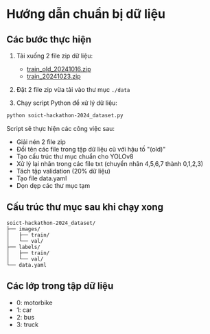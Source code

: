 # Hướng dẫn chuẩn bị dữ liệu

## Các bước thực hiện

1. Tải xuống 2 file zip dữ liệu:
   - [train_old_20241016.zip](https://drive.google.com/file/d/1yMfAmhUdHHyvhtc4T_H-3NlHkzdouHZq/view?usp=sharing)
   - [train_20241023.zip](https://drive.google.com/file/d/1Z7Gb_Jv51yDHiN-jHHSsND3TnAIbdqpT/view?usp=sharing)

2. Đặt 2 file zip vừa tải vào thư mục `./data`

3. Chạy script Python để xử lý dữ liệu:

```bash
python soict-hackathon-2024_dataset.py
```

Script sẽ thực hiện các công việc sau:

- Giải nén 2 file zip
- Đổi tên các file trong tập dữ liệu cũ với hậu tố "(old)"
- Tạo cấu trúc thư mục chuẩn cho YOLOv8
- Xử lý lại nhãn trong các file txt (chuyển nhãn 4,5,6,7 thành 0,1,2,3)
- Tách tập validation (20% dữ liệu)
- Tạo file data.yaml
- Dọn dẹp các thư mục tạm

## Cấu trúc thư mục sau khi chạy xong

```text
soict-hackathon-2024_dataset/
├── images/
│   ├── train/
│   └── val/
├── labels/
│   ├── train/
│   └── val/
└── data.yaml
```

## Các lớp trong tập dữ liệu

- 0: motorbike
- 1: car  
- 2: bus
- 3: truck
